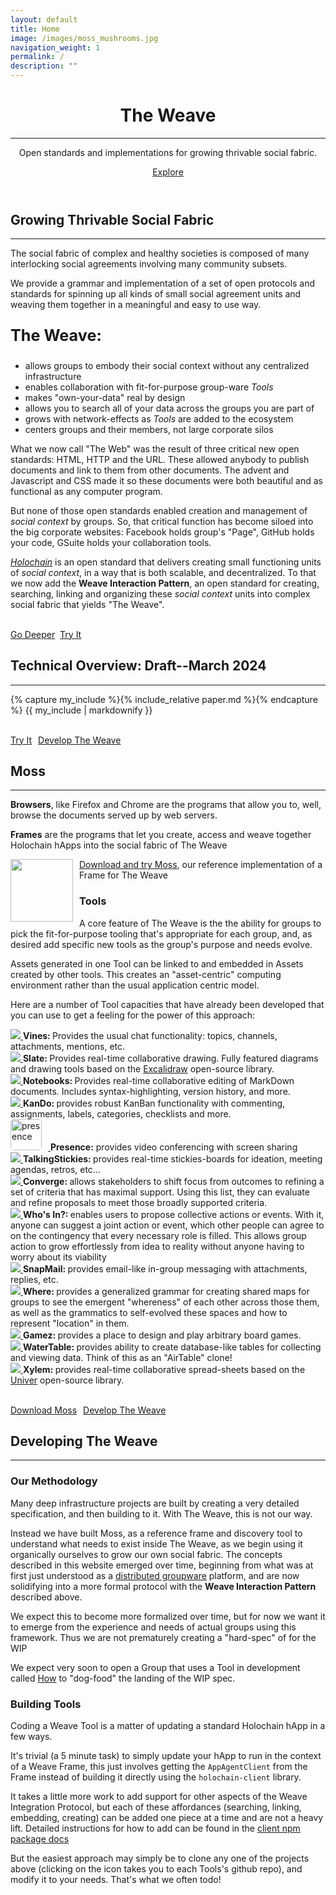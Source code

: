 ```yaml
---
layout: default
title: Home
image: /images/moss_mushrooms.jpg
navigation_weight: 1
permalink: /
description: ""
---
```

<header>
  <div class="header-content">
    <div class="header-content-inner">
      <h1 class="home-heading">The Weave</h1>
      <hr style="margin-bottom: 1em;"/>
      <p class="header-text">Open standards and implementations for growing thrivable social fabric.</p>
      <p><a href="#about" class="btn btn-primary btn-xl page-scroll">Explore</a></p>
    </div>
  </div>
</header>
<section class="bg-primary" id="about">
  <div class="container">
    <div class="row text-center">
      <h2 class="section-heading">Growing Thrivable Social Fabric</h2>
      <hr class="light">
    </div>
    <div class="row text-left">
      <div class="col-lg-6 col-md-6">
        <p>The social fabric of complex and healthy societies is composed of many interlocking social agreements involving many community subsets.</p>
        <p> We provide a grammar and implementation of a set of open protocols and standards for spinning up all kinds of small social agreement units and weaving them together in a meaningful and easy to use way.</p>
        <p style="font-weight:bold; font-size:180%;">The Weave:</p><ul>
          <li class="text-faded">allows groups to embody their social context without any centralized infrastructure</li>
          <li>enables collaboration with fit-for-purpose group-ware <i>Tools</i></li>
          <li class="text-faded">makes "own-your-data" real by design</li>
          <li>allows you to search all of your data across the groups you are part of</li>
          <li class="text-faded">grows with network-effects as <i>Tools</i> are added to the ecosystem </li>
          <li>centers groups and their members, not large corporate silos</li>
        </ul>
      </div>
      <div class="col-lg-6 col-md-6">
        <div class="about-image"></div>
      </div>
      <div class="col-lg-6 col-md-6">
        <p >What we now call "The Web" was the result of three critical new open standards: HTML, HTTP and the URL.  These allowed anybody to publish documents and link to them from other documents.  The advent and Javascript and CSS made it so these documents were both beautiful and as functional as any computer program.  </p>
        <p> But none of those open standards enabled creation and management of <i>social context</i> by groups.  So, that critical function has become siloed into the big corporate websites:  Facebook holds group's "Page", GitHub holds your code, GSuite holds your collaboration tools.</p>
        <p ><a class="linkable" href="https://holochain.org"><i>Holochain</i></a> is an open standard that delivers creating small functioning units of <i>social context</i>, in a way that is both scalable, and decentralized.  To that we now add the <strong>Weave Interaction Pattern</strong>, an open standard for creating, searching, linking and organizing these <i>social context</i> units into complex social fabric that yields "The Weave".</p>
      </div>
      <p class="aligncenter"><br /><a href="#technical" class="btn btn-default btn-xl page-scroll sr-button">Go Deeper</a>
      &nbsp;<a href="#tryit" class="btn btn-default btn-xl page-scroll sr-button">Try It</a></p>
    </div>
  </div>
</section>
<section class="bg-dark" id="technical">
  <div class="container">
    <div class="row text-center">
      <h2 class="section-heading">Technical Overview: Draft--March 2024</h2>
      <hr class="light">
    </div>
    <div class="row text-left">
      <div class="col-lg-12 col-md-12">
      {% capture my_include %}{% include_relative paper.md %}{% endcapture %}
      {{ my_include | markdownify }}
      </div>
      <p class="aligncenter"><br /><a href="#tryit" class="btn btn-default btn-xl page-scroll sr-button">Try It</a><a style="margin-left:10px;" href="#developers" class="btn btn-default btn-xl sr-button page-scroll">Develop The Weave</a></p>
    </div>
  </div>
</section>

<section class="bg-primary" id="tryit">
  <div class="container">
    <div class="row text-center">
      <h2 class="section-heading">Moss</h2>
      <hr class="light">
    </div>
    <div class="row text-left">
      <div class="col-lg-8 col-md-8">
        <p><strong>Browsers</strong>, like Firefox and Chrome are the programs that allow you to, well, browse the documents served up by web servers.
        </p>
        <p><strong>Frames</strong> are the programs that let you create, access and weave together Holochain hApps into the social fabric of The Weave</p>
      </div>
      <div class="col-lg-4 col-md-4">
        <p><img style="width:100px;float:left;margin-right:10px;" src="/images/moss_icon.png"/> <a class="linkable" href="https://github.com/lightningrodlabs/we/releases/tag/we-alpha-v0.11.6" >Download and try Moss</a>, our reference implementation of a Frame for The Weave</p>
      </div>
      <div class="col-lg-12 col-md-12">
        <p class="screenshot-image aligncenter"></p>
      </div>
      <h3 class="aligncenter">Tools</h3>
      <div class="col-lg-6 col-md-6">
        <p> A core feature of The Weave is the the ability for groups to pick the fit-for-purpose tooling that's appropriate for each group, and, as desired add specific new tools as the group's purpose and needs evolve.</p>
        <p>Assets generated in one Tool can be linked to and embedded in Assets created by other tools.  This creates an
        "asset-centric" computing environment rather than the usual application centric model.</p>
        <p>Here are a number of Tool capacities that have already been developed that you can use to get a feeling for the power of this approach:</p>
        <div class="capacities">
          <div> <a href="https://github.com/lightningrodlabs/vines"><img class="capacity-logo" src="https://lightningrodlabs.org/projects/vines.svg"> </a><span><strong>Vines: </strong> Provides the usual chat functionality: topics, channels, attachments, mentions, etc.</span></div>
          <div> <a href="https://github.com/lightningrodlabs/slate"><img class="capacity-logo" src="https://lightningrodlabs.org/projects/slate_icon.svg"> </a><span> <strong>Slate: </strong> Provides real-time collaborative drawing. Fully featured diagrams and drawing tools based on the <a class="linkable" href="https://excalidraw.com/">Excalidraw</a> open-source library.</span> </div>
          <div> <a href="https://github.com/lightningrodlabs/notebooks"><img class="capacity-logo" src="https://lightningrodlabs.org/projects/notebooks_logo.svg"> </a><span> <strong>Notebooks: </strong> Provides real-time collaborative editing of MarkDown documents. Includes syntax-highlighting, version history, and more.</span> </div>
          <div> <a href="https://github.com/holochain-apps/kando"><img class="capacity-logo" src="/images/kando_icon.png">
            </a><span> <strong>KanDo: </strong> provides robust KanBan functionality with commenting, assignments, labels, categories, checklists and more. </span> </div>
          <div>
            <a href="https://github.com/matthme/unzoom"><img class="capacity-logo" style="height: 50px; width: 50px; border-radius: 5px; margin-right: 10px;" src="/images/presence_icon.png" alt="presence">
          </a><span><strong>Presence:</strong> provides video conferencing with screen sharing </span> </div>
        </div>
      </div>
      <div class="col-lg-6 col-md-6">
        <div class="capacities">
          <div> <a href="https://github.com/holochain-apps/talking-stickies"><img class="capacity-logo" src="/images/talking-stickies_icon.png"> </a><span><strong>TalkingStickies: </strong> provides real-time stickies-boards for ideation, meeting agendas, retros, etc...</span> </div>
          <div> <a href="https://github.com/lightningrodlabs/converge"><img class="capacity-logo" src="https://lightningrodlabs.org/projects/converge.png"> </a><span><strong>Converge: </strong> allows stakeholders to shift focus from outcomes to refining a set of criteria that has maximal support. Using this list, they can evaluate and refine proposals to meet those broadly supported criteria.</span></div>
          <div> <a href="https://github.com/lightningrodlabs/whos-in"><img class="capacity-logo" src="https://lightningrodlabs.org/projects/whosin.png"> </a><span> <strong>Who's In?: </strong> enables users to propose collective actions or events. With it, anyone can suggest a joint action or event, which other people can agree to on the contingency that every necessary role is filled. This allows group action to grow effortlessly from idea to reality without anyone having to worry about its viability</span> </div>
          <div> <a href="https://github.com/glassbeadsoftware/"><img class="capacity-logo" src="https://lightningrodlabs.org/projects/snapmail_logo.jpg">
            </a><span> <strong>SnapMail: </strong> provides email-like in-group messaging with attachments, replies, etc.</span> </div>
          <div> <a href="https://github.com/lightningrodlabs/where"><img class="capacity-logo" src="https://lightningrodlabs.org/projects/where_logo.png">
            </a><span> <strong>Where: </strong> provides a generalized grammar for creating shared maps for groups to see the emergent "whereness" of each other across those them, as well as the grammatics to self-evolved these spaces and how to represent "location" in them.
            </span> </div>
          <div> <a href="https://github.com/holochain-apps/gamez"><img class="capacity-logo" src="/images/gamez_icon.svg">
            </a><span> <strong>Gamez: </strong> provides a place to design and play arbitrary board games.</span> </div>
          <div> <a href="https://github.com/lightningrodlabs/tables"><img class="capacity-logo" src="/images/tables_icon.svg">
            </a><span> <strong>WaterTable: </strong> provides ability to create database-like tables for collecting and viewing data.  Think of this as an "AirTable" clone!</span> </div>
          <div> <a href="https://github.com/lightningrodlabs/calcy"><img class="capacity-logo" src="/images/xylem_icon.svg">
            </a><span> <strong>Xylem: </strong> provides real-time collaborative spread-sheets based on the <a class="linkable" href="https://github.com/dream-num/univer">Univer</a> open-source library.</span> </div>
        </div>
      </div>
      <p class="aligncenter"><br /><a href="https://github.com/lightningrodlabs/we/releases/tag/we-alpha-v0.11.6" class="btn btn-default btn-xl sr-button">Download Moss</a><a style="margin-left:10px;" href="#developers" class="btn btn-default btn-xl sr-button page-scroll">Develop The Weave</a></p>
    </div>
  </div>
</section>

<section class="bg-dark" id="developers">
  <div class="container">
    <div class="row text-center">
      <h2 class="section-heading">Developing The Weave</h2>
      <hr class="light">
    </div>
    <div class="row text-left">
      <div class="col-lg-6 col-md-6">
        <h3 class="aligncenter">Our Methodology</h3>
        <p>Many deep infrastructure projects are built by creating a very detailed specification, and then building to it.  With The Weave, this is not our way.</p>
        <p>Instead we have built Moss, as a reference frame and discovery tool to understand what needs to exist inside The Weave, as we begin using it organically ourselves to grow our own social fabric.  The concepts described in this website emerged over time, beginning from what was at first just understood as a <a href="https://eric.harris-braun.com/blog/2022/07/26/id-390">distributed groupware</a> platform, and are now solidifying into a more formal protocol with the <strong>Weave Interaction Pattern</strong> described above.</p>
        <p>We expect this to become more formalized over time, but for now we want it to emerge from the
        experience and needs of actual groups using this framework.  Thus we are not prematurely creating a "hard-spec" of for the WIP</p>
        <p>We expect very soon to open a Group that uses a Tool in development called <a href="https://github.com/holochain/how">How</a> to "dog-food" the landing of the WIP spec.</p>
      </div>
      <div class="col-lg-6 col-md-6">
        <h3 class="aligncenter">Building Tools</h3>
        <p>Coding a Weave Tool is a matter of updating a standard Holochain hApp in a few ways.</p>
        <p>It's trivial (a 5 minute task) to simply update your hApp to run in the context of a Weave Frame,
           this just involves getting the <code>AppAgentClient</code> from the Frame instead of building it directly
           using the <code>holochain-client</code> library. </p>
        <p>It takes a little more work to add support for other aspects of the Weave Integration Protocol, but each of these affordances (searching, linking, embedding, creating) can be added one piece at a time and are not a heavy lift. Detailed instructions for how to add  can be found in the <a class="linkable" href="https://www.npmjs.com/package/@lightningrodlabs/we-applet">client npm package docs</a></p>
        <p>But the easiest approach may simply be to clone any one of the projects above (clicking on the icon takes you to each Tools's github repo), and modify it to your needs.  That's what we often todo!</p>
      </div>
    </div>
  </div>
</section>
